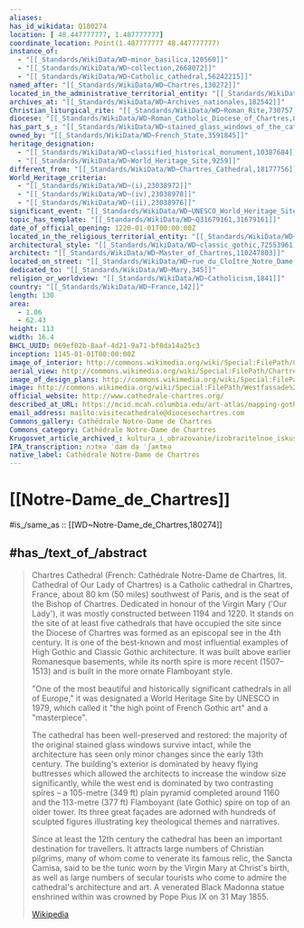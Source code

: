 ```yaml
---
aliases:
has_id_wikidata: Q180274
location: [ 48.447777777, 1.487777777]
coordinate_location: Point(1.487777777 48.447777777)
instance_of:
  - "[[_Standards/WikiData/WD~minor_basilica,120560]]"
  - "[[_Standards/WikiData/WD~collection,2668072]]"
  - "[[_Standards/WikiData/WD~Catholic_cathedral,56242215]]"
named_after: "[[_Standards/WikiData/WD~Chartres,130272]]"
located_in_the_administrative_territorial_entity: "[[_Standards/WikiData/WD~Chartres,130272]]"
archives_at: "[[_Standards/WikiData/WD~Archives_nationales,182542]]"
Christian_liturgical_rite: "[[_Standards/WikiData/WD~Roman_Rite,730757]]"
diocese: "[[_Standards/WikiData/WD~Roman_Catholic_Diocese_of_Chartres,867829]]"
has_part_s_: "[[_Standards/WikiData/WD~stained_glass_windows_of_the_cathedral_of_Chartres,3561311]]"
owned_by: "[[_Standards/WikiData/WD~French_State,3591845]]"
heritage_designation:
  - "[[_Standards/WikiData/WD~classified_historical_monument,10387684]]"
  - "[[_Standards/WikiData/WD~World_Heritage_Site,9259]]"
different_from: "[[_Standards/WikiData/WD~Chartres_Cathedral,18177756]]"
World_Heritage_criteria:
  - "[[_Standards/WikiData/WD~(i),23038972]]"
  - "[[_Standards/WikiData/WD~(iv),23038978]]"
  - "[[_Standards/WikiData/WD~(ii),23038976]]"
significant_event: "[[_Standards/WikiData/WD~UNESCO_World_Heritage_Site_record_modification,29778318]]"
topic_has_template: "[[_Standards/WikiData/WD~Q31679161,31679161]]"
date_of_official_opening: 1220-01-01T00:00:00Z
located_in_the_religious_territorial_entity: "[[_Standards/WikiData/WD~Q63965501,63965501]]"
architectural_style: "[[_Standards/WikiData/WD~classic_gothic,72553961]]"
architect: "[[_Standards/WikiData/WD~Master_of_Chartres,110247803]]"
located_on_street: "[[_Standards/WikiData/WD~rue_du_Cloître_Notre_Dame,123414666]]"
dedicated_to: "[[_Standards/WikiData/WD~Mary,345]]"
religion_or_worldview: "[[_Standards/WikiData/WD~Catholicism,1841]]"
country: "[[_Standards/WikiData/WD~France,142]]"
length: 130
area:
  - 1.06
  - 62.43
height: 113
width: 16.4
BHCL_UUID: 069ef02b-8aaf-4d21-9a71-bf8da14a25c3
inception: 1145-01-01T00:00:00Z
image_of_interior: http://commons.wikimedia.org/wiki/Special:FilePath/Chartres%20-%20Cath%C3%A9drale%2024.JPG
aerial_view: http://commons.wikimedia.org/wiki/Special:FilePath/Chartres%20Notre-Dame%20DJI%200377q.jpg
image_of_design_plans: http://commons.wikimedia.org/wiki/Special:FilePath/Monografie%20de%20la%20Cathedrale%20de%20Chartres%20-%2001%20Plan%20au-dessus%20du%20sol%20-%20Gravure.jpg
image: http://commons.wikimedia.org/wiki/Special:FilePath/Westfassade%20Chartres.jpg
official_website: http://www.cathedrale-chartres.org/
described_at_URL: https://mcid.mcah.columbia.edu/art-atlas/mapping-gothic/chartres-cath%C3%A9drale-notre-dame
email_address: mailto:visitecathedrale@diocesechartres.com
Commons_gallery: Cathédrale Notre-Dame de Chartres
Commons_category: Cathédrale Notre-Dame de Chartres
Krugosvet_article_archived_: kultura_i_obrazovanie/izobrazitelnoe_iskusstvo/SHARTRSKI_SOBOR.html
IPA_transcription: nɔtʀə ˈdam də ˈʃaʀtʀə
native_label: Cathédrale Notre-Dame de Chartres
---
```


# [[Notre-Dame_de_Chartres]] 

#is_/same_as :: [[WD~Notre-Dame_de_Chartres,180274]] 

## #has_/text_of_/abstract 

> Chartres Cathedral (French: Cathédrale Notre-Dame de Chartres, lit. Cathedral of Our Lady of Chartres) is a Catholic cathedral in Chartres, France, about 80 km (50 miles) southwest of Paris, and is the seat of the Bishop of Chartres. Dedicated in honour of the Virgin Mary ('Our Lady'), it was mostly constructed between 1194 and 1220. It stands on the site of at least five cathedrals that have occupied the site since the Diocese of Chartres was formed as an episcopal see in the 4th century. It is one of the best-known and most influential examples of High Gothic and Classic Gothic architecture. It was built above earlier Romanesque basements, while its north spire is more recent (1507–1513) and is built in the more ornate Flamboyant style.
>
> "One of the most beautiful and historically significant cathedrals in all of Europe," 
> it was designated a World Heritage Site by UNESCO in 1979, 
> which called it "the high point of French Gothic art" and a "masterpiece".
>
> The cathedral has been well-preserved and restored: the majority of the original stained glass windows survive intact, while the architecture has seen only minor changes since the early 13th century. The building's exterior is dominated by heavy flying buttresses which allowed the architects to increase the window size significantly, while the west end is dominated by two contrasting spires – a 105-metre (349 ft) plain pyramid completed around 1160 and the 113-metre (377 ft) Flamboyant (late Gothic) spire on top of an older tower. Its three great façades are adorned with hundreds of sculpted figures illustrating key theological themes and narratives.
>
> Since at least the 12th century the cathedral has been an important destination for travellers. It attracts large numbers of Christian pilgrims, many of whom come to venerate its famous relic, the Sancta Camisa, said to be the tunic worn by the Virgin Mary at Christ's birth, as well as large numbers of secular tourists who come to admire the cathedral's architecture and art. A venerated Black Madonna statue enshrined within was crowned by Pope Pius IX on 31 May 1855.
>
> [Wikipedia](https://en.wikipedia.org/wiki/Chartres%20Cathedral) 

